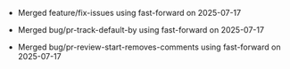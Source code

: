 
- Merged feature/fix-issues using fast-forward on 2025-07-17

- Merged bug/pr-track-default-by using fast-forward on 2025-07-17

- Merged bug/pr-review-start-removes-comments using fast-forward on 2025-07-17
